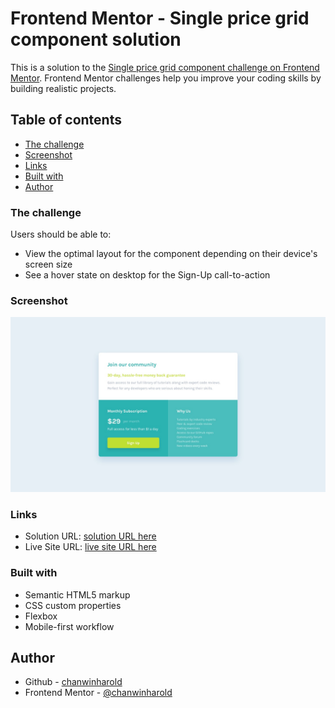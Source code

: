 # Frontend Mentor - Single price grid component solution

This is a solution to the [Single price grid component challenge on Frontend Mentor](https://www.frontendmentor.io/challenges/single-price-grid-component-5ce41129d0ff452fec5abbbc). Frontend Mentor challenges help you improve your coding skills by building realistic projects. 

## Table of contents

  - [The challenge](#the-challenge)
  - [Screenshot](#screenshot)
  - [Links](#links)
  - [Built with](#built-with)
- [Author](#author)


### The challenge

Users should be able to:

- View the optimal layout for the component depending on their device's screen size
- See a hover state on desktop for the Sign-Up call-to-action

### Screenshot

![Design](./design/desktop-design.jpg)

### Links

- Solution URL: [solution URL here](https://github.com/chanwinharold/single-price-grid-component-master)
- Live Site URL: [live site URL here](https://single-price-grid-component-master-flame-iota.vercel.app/)

### Built with

- Semantic HTML5 markup
- CSS custom properties
- Flexbox
- Mobile-first workflow

## Author

- Github - [chanwinharold](https://github.com/chanwinharold/)
- Frontend Mentor - [@chanwinharold](https://www.frontendmentor.io/profile/chanwinharold)
